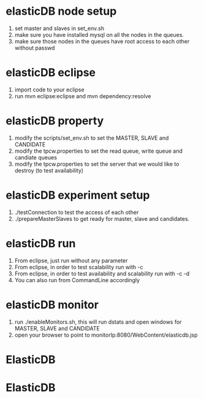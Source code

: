 # elasticDB node setup
1. set master and slaves in set_env.sh
2. make sure you have installed mysql on all the nodes in the queues. 
3. make sure those nodes in the queues have root access to each other without passwd

# elasticDB eclipse
1. import code to your eclipse
2. run mvn eclipse:eclipse and mvn dependency:resolve

# elasticDB property
1. modify the scripts/set_env.sh to set the MASTER, SLAVE and CANDIDATE
2. modify the tpcw.properties to set the read queue, write queue and candiate queues
3. modify the tpcw.properties to set the server that we would like to destroy (to test availability)

# elasticDB experiment setup
1. ./testConnection to test the access of each other
2. ./prepareMasterSlaves to get ready for master, slave and candidates.

# elasticDB run
1. From eclipse, just run without any parameter
2. From eclipse, in order to test scalability run with -c 
3. From eclipse, in order to test availability and scalability run with -c -d
4. You can also run from CommandLine accordingly

# elasticDB monitor
1. run ./enableMonitors.sh, this will run dstats and open windows for MASTER, SLAVE and CANDIDATE
2. open your browser to point to monitorIp:8080/WebContent/elasticdb.jsp

# ElasticDB
# ElasticDB
